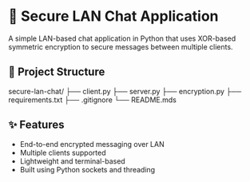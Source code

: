 # 🔐 Secure LAN Chat Application

A simple LAN-based chat application in Python that uses XOR-based symmetric encryption to secure messages between multiple clients.

## 📁 Project Structure

secure-lan-chat/ ├── client.py ├── server.py ├── encryption.py ├── requirements.txt ├── .gitignore └── README.mds


## ✨ Features

- End-to-end encrypted messaging over LAN
- Multiple clients supported
- Lightweight and terminal-based
- Built using Python sockets and threading

